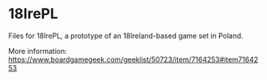 # 18IrePL
Files for 18IrePL, a prototype of an 18Ireland-based game set in Poland.

More information: https://www.boardgamegeek.com/geeklist/50723/item/7164253#item7164253
